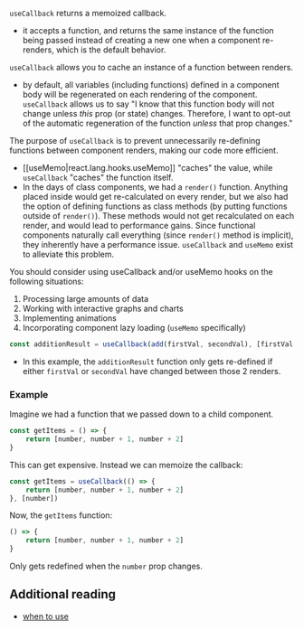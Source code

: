 
`useCallback` returns a memoized callback.
- it accepts a function, and returns the same instance of the function being passed instead of creating a new one when a component re-renders, which is the default behavior.

`useCallback` allows you to cache an instance of a function between renders.
- by default, all variables (including functions) defined in a component body will be regenerated on each rendering of the component. `useCallback` allows us to say "I know that this function body will not change unless *this* prop (or state) changes. Therefore, I want to opt-out of the automatic regeneration of the function *unless* that prop changes."

The purpose of `useCallback` is to prevent unnecessarily re-defining functions between component renders, making our code more efficient.
- [[useMemo|react.lang.hooks.useMemo]] "caches" the value, while `useCallback` "caches" the function itself.
- In the days of class components, we had a `render()` function. Anything placed inside would get re-calculated on every render, but we also had the option of defining functions as class methods (by putting functions outside of `render()`). These methods would not get recalculated on each render, and would lead to performance gains. Since functional components naturally call everything (since `render()` method is implicit), they inherently have a performance issue. `useCallback` and `useMemo` exist to alleviate this problem.

You should consider using useCallback and/or useMemo hooks on the following situations:
1. Processing large amounts of data
2. Working with interactive graphs and charts
3. Implementing animations
4. Incorporating component lazy loading (`useMemo` specifically)


```js
const additionResult = useCallback(add(firstVal, secondVal), [firstVal, secondVal])
```
- In this example, the `additionResult` function only gets re-defined if either `firstVal` or `secondVal` have changed between those 2 renders.

### Example
Imagine we had a function that we passed down to a child component.
```js
const getItems = () => {
	return [number, number + 1, number + 2]
}
```

This can get expensive. Instead we can memoize the callback:
```js
const getItems = useCallback(() => {
	return [number, number + 1, number + 2]
}, [number])
```

Now, the `getItems` function:
```js
() => {
	return [number, number + 1, number + 2]
}
```

Only gets redefined when the `number` prop changes.

## Additional reading
- [when to use](https://kentcdodds.com/blog/usememo-and-usecallback)
